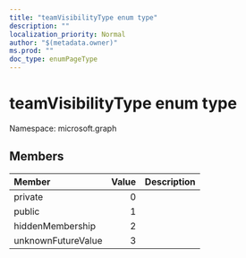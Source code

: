 ```yaml
---
title: "teamVisibilityType enum type"
description: ""
localization_priority: Normal
author: "$(metadata.owner)"
ms.prod: ""
doc_type: enumPageType
---
```


# teamVisibilityType enum type

Namespace: microsoft.graph

## Members

| Member             | Value | Description |
| :----------------- | ----: | :---------- |
| private            | 0     |             |
| public             | 1     |             |
| hiddenMembership   | 2     |             |
| unknownFutureValue | 3     |             |
